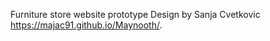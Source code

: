Furniture store website prototype 
Design by Sanja Cvetkovic 
https://majac91.github.io/Maynooth/. 
